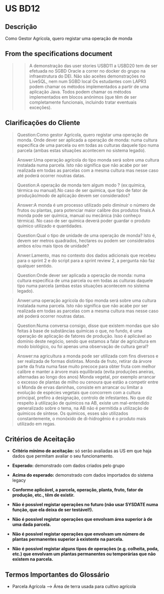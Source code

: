 # US BD12 

## Descrição

Como Gestor Agrícola, quero registar uma operação de monda

## From the specifications document

>>A demonstração das user stories USBD11 a USBD20 tem de ser efetuada no SGBD Oracle a correr no docker do grupo na infraestrutura do DEI.
> Não são aceites demonstrações no LiveSQL, nem num SGBD local
> Os estudantes com LAPR3 podem chamar os métodos implementados a partir de uma aplicação Java.
> Todos podem chamar os métodos implementados em blocos anónimos (que têm de ser completamente funcionais, incluindo tratar eventuais exceções).


## Clarificações do Cliente 

>Question:Como gestor Agrícola, quero registar uma operação de monda. Onde dever ser aplicada a operação de monda: numa cultura especifica de uma parcela ou em todas as culturas daquele tipo numa parcela (ambas estas situações acontecem no sistema legado).

>Answer:Uma operação agrícola do tipo monda será sobre uma cultura instalada numa parcela. Isto não significa que não acabe por ser realizada em todas as parcelas com a mesma cultura mas nesse caso até poderá ocorrer noutras datas.

>Question:A operação de monda tem algum modo ? (ex:química, térmica ou manual).No caso de ser química, que tipo de fator de produção/modo de aplicação devem ser considerados?

>Answer:A monda é um processo utilizado pelo diminuir o número de frutos ou plantas, para potenciar maior calibre dos produtos finais.A monda pode ser química, manual ou mecânica (não conheço térmica). No caso de ser química deverá poder guardar o produto químico utilizado e quantidades.
 
>Question:Qual o tipo de unidade de uma operação de monda? Isto é, devem ser metros quadrados, hectares ou podem ser considerados ambos e/ou mais tipos de unidade?

>Anwer:Lamento, mas no contexto dos dados adicionais que recebeu para o sprint 2 e do script para a sprint review 2, a pergunta não faz qualquer sentido.

>Question:Onde dever ser aplicada a operação de monda: numa cultura especifica de uma parcela ou em todas as culturas daquele tipo numa parcela (ambas estas situações acontecem no sistema legado).

>Anwer:uma operação agrícola do tipo monda será sobre uma cultura instalada numa parcela. Isto não significa que não acabe por ser realizada em todas as parcelas com a mesma cultura mas nesse caso até poderá ocorrer noutras datas.

>Question:Numa conversa consigo, disse que existem mondas que são feitas à base de substâncias químicas o que, no fundo, é uma operação de aplicação de fatores de produção. Isso é aplicável ao domínio deste negócio, sendo que estamos a falar de agricultura em modo biológico, ou foi apenas uma observação de cultura geral?

> Answer:na agricultura a monda pode ser utilizada com fins diversos e ser realizada de formas distintas.
>Monda de fruto, retirar da árvore parte da fruta numa fase muito precoce para obter fruta com melhor calibre e manter a árvore mais equilibrada (evita produções aneiras, alternadas ao longo dos anos)
>Monda vegetal, por exemplo arrancar o excesso de plantas de milho ou cenoura que estão a competir entre si
>Monda de ervas daninhas, consiste em arrancar ou limitar a evolução de espécies vegetais que concorrem com a cultura principal, prefiro a designação, controlo de infestantes.
>No que diz respeito à utilização de químicos na AB, existe um mal-entendido generalizado sobre o tema, na AB não é permitida a utilização de químicos de síntese. Os quimicos, esses são utilizados constantemente, o monóxido de di-hidrogênio é o produto mais utilizado em regas.
## Critérios de Aceitação

- **Critério mínimo de aceitação:** só serão avaliadas as US em que haja dados que permitam avaliar o seu funcionamento.

- **Esperado:** demonstrado com dados criados pelo grupo

- **Acima do esperado:** demonstrado com dados importados do sistema legacy

- **Conforme aplicável, a parcela, operação, planta, fruto, fator de produção, etc., têm de existir.**
- **Não é possível registar operações no futuro (não usar SYSDATE numa função, que ela deixa de ser testável!).**
- **Não é possível registar operações que envolvam área superior à de uma dada parcela.**
- **Não é possível registar operações que envolvam um número de plantas permanentes superior à existente na parcela.**
- **Não é possível registar alguns tipos de operações (e.g. colheita, poda, etc.) que envolvam um plantas permanentes ou temporárias que não existem na parcela.**

## Termos Importantes do Glossário

- Parcela Agrícola —> Área de terra usada para cultivo agrícola



